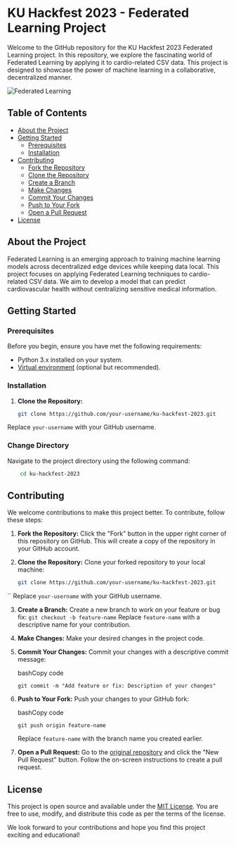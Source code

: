 # KU Hackfest 2023 - Federated Learning Project

Welcome to the GitHub repository for the KU Hackfest 2023 Federated Learning project. In this repository, we explore the fascinating world of Federated Learning by applying it to cardio-related CSV data. This project is designed to showcase the power of machine learning in a collaborative, decentralized manner.

![Federated Learning](https://github.com/Rajaramkarki/TeamBerojgar-Hackfest/assets/67723187/d9e6d6d9-5ec0-4c82-9e1e-820ee380a9ef)

## Table of Contents

- [About the Project](#about-the-project)
- [Getting Started](#getting-started)
  - [Prerequisites](#prerequisites)
  - [Installation](#installation)
- [Contributing](#contributing)
  - [Fork the Repository](#fork-the-repository)
  - [Clone the Repository](#clone-the-repository)
  - [Create a Branch](#create-a-branch)
  - [Make Changes](#make-changes)
  - [Commit Your Changes](#commit-your-changes)
  - [Push to Your Fork](#push-to-your-fork)
  - [Open a Pull Request](#open-a-pull-request)
- [License](#license)

## About the Project

Federated Learning is an emerging approach to training machine learning models across decentralized edge devices while keeping data local. This project focuses on applying Federated Learning techniques to cardio-related CSV data. We aim to develop a model that can predict cardiovascular health without centralizing sensitive medical information.

## Getting Started

### Prerequisites

Before you begin, ensure you have met the following requirements:

- Python 3.x installed on your system.
- [Virtual environment](https://docs.python.org/3/library/venv.html) (optional but recommended).

### Installation

1. **Clone the Repository:**

   ```bash
   git clone https://github.com/your-username/ku-hackfest-2023.git
Replace `your-username` with your GitHub username.
### Change Directory

Navigate to the project directory using the following command:

```bash
	cd ku-hackfest-2023
```
## Contributing

We welcome contributions to make this project better. To contribute, follow these steps:

1. **Fork the Repository:** Click the "Fork" button in the upper right corner of this repository on GitHub. This will create a copy of the repository in your GitHub account.

2. **Clone the Repository:** Clone your forked repository to your local machine:

   ```bash
   git clone https://github.com/your-username/ku-hackfest-2023.git
``
Replace `your-username` with your GitHub username.

3. **Create a Branch:** Create a new branch to work on your feature or bug fix:
    `git checkout -b feature-name` 
        Replace `feature-name` with a descriptive name for your contribution.
    
4.  **Make Changes:** Make your desired changes in the project code.
    
5.  **Commit Your Changes:** Commit your changes with a descriptive commit message:
    
    bashCopy code
    
    `git commit -m "Add feature or fix: Description of your changes"` 
    
6.  **Push to Your Fork:** Push your changes to your GitHub fork:
    
    bashCopy code
    
    `git push origin feature-name` 
    
    Replace `feature-name` with the branch name you created earlier.
    
7.  **Open a Pull Request:** Go to the [original repository](https://github.com/original-repo/ku-hackfest-2023) and click the "New Pull Request" button. Follow the on-screen instructions to create a pull request.
    
## License

This project is open source and available under the [MIT License](https://chat.openai.com/c/LICENSE). You are free to use, modify, and distribute this code as per the terms of the license.

We look forward to your contributions and hope you find this project exciting and educational!
